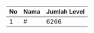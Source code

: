 | No | Nama            | Jumlah Level |
|----|-----------------|--------------|
| 1  | #    |    6266        |
